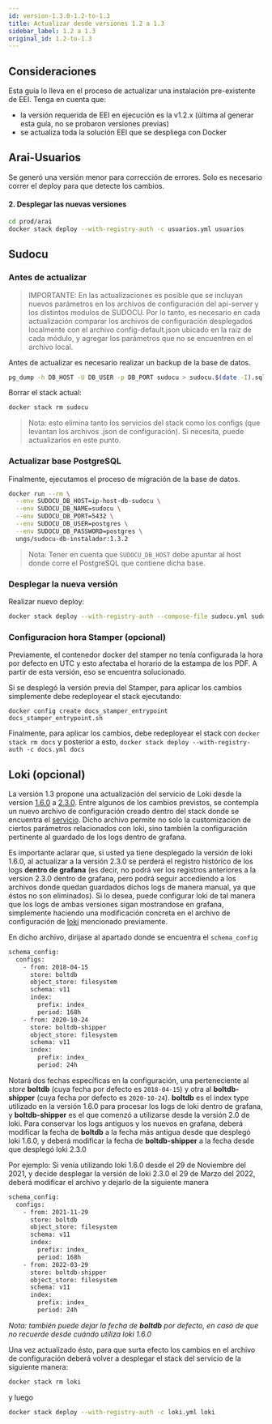 ```yaml
---
id: version-1.3.0-1.2-to-1.3
title: Actualizar desde versiones 1.2 a 1.3
sidebar_label: 1.2 a 1.3
original_id: 1.2-to-1.3
---
```


## Consideraciones

Esta guía lo lleva en el proceso de actualizar una instalación pre-existente de EEI. Tenga en cuenta que:

* la versión requerida de EEI en ejecución es la v1.2.x (última al generar esta guía, no se probaron versiones previas)
* se actualiza toda la solución EEI que se despliega con Docker


## Arai-Usuarios

Se generó una versión menor para corrección de errores. Solo es necesario correr el deploy para que detecte los cambios.

#### 2. Desplegar las nuevas versiones 

```bash
cd prod/arai
docker stack deploy --with-registry-auth -c usuarios.yml usuarios
```


## Sudocu


### Antes de actualizar

> IMPORTANTE: En las actualizaciones es posible que se incluyan nuevos parámetros en los archivos de configuración del api-server y los distintos modulos de SUDOCU. Por lo tanto, es necesario en cada actualización comparar los archivos de configuración desplegados localmente con el archivo config-default.json ubicado en la raíz de cada módulo, y agregar los parámetros que no se encuentren en el archivo local.



Antes de actualizar es necesario realizar un backup de la base de datos.

```bash
pg_dump -h DB_HOST -U DB_USER -p DB_PORT sudocu > sudocu.$(date -I).sql
```

Borrar el stack actual:

```bash
docker stack rm sudocu
```

> Nota: esto elimina tanto los servicios del stack como los configs (que levantan los archivos .json de configuración). Si necesita, puede actualizarlos en este punto.

### Actualizar base PostgreSQL

Finalmente, ejecutamos el proceso de migración de la base de datos.

```bash
docker run --rm \
  --env SUDOCU_DB_HOST=ip-host-db-sudocu \
  --env SUDOCU_DB_NAME=sudocu \
  --env SUDOCU_DB_PORT=5432 \
  --env SUDOCU_DB_USER=postgres \
  --env SUDOCU_DB_PASSWORD=postgres \
  ungs/sudocu-db-instalador:1.3.2
```

> Nota: Tener en cuenta que `SUDOCU_DB_HOST` debe apuntar al host donde corre el PostgreSQL que contiene dicha base.

### Desplegar la nueva versión

Realizar nuevo deploy:

```bash
docker stack deploy --with-registry-auth --compose-file sudocu.yml sudocu
```

### Configuracion hora Stamper (opcional)

Previamente, el contenedor docker del stamper no tenía configurada la hora por defecto en UTC y esto afectaba el horario de la estampa de los PDF. A partir de esta versión, eso se encuentra solucionado. 

Si se desplegó la versión previa del Stamper, para aplicar los cambios simplemente debe redeployear el stack ejecutando:

`docker config create docs_stamper_entrypoint docs_stamper_entrypoint.sh`

Finalmente, para aplicar los cambios, debe redeployear el stack con `docker stack rm docs` y posterior a esto, `docker stack deploy --with-registry-auth -c docs.yml docs`

## Loki (opcional)

La versión 1.3 propone una actualización del servicio de Loki desde la version [1.6.0](https://github.com/grafana/loki/blob/main/CHANGELOG.md#160-2020-08-13) a [2.3.0](https://github.com/grafana/loki/blob/main/CHANGELOG.md#230-20210806). Entre algunos de los cambios previstos, se contempla un nuevo archivo de configuración creado dentro del stack donde se encuentra el [servicio](https://hub.siu.edu.ar/siu/expedientes/-/blob/feature/develop/prod/servicios/config/loki-docker-config.yaml). Dicho archivo permite no solo la customizacion de ciertos parámetros relacionados con loki, sino también la configuración pertinente al guardado de los logs dentro de grafana.

Es importante aclarar que, si usted ya tiene desplegado la versión de loki 1.6.0, al actualizar a la versión 2.3.0 se perderá el registro histórico de los logs **dentro de grafana** (es decir, no podrá ver los registros anteriores a la version 2.3.0 dentro de grafana, pero podrá seguir accediendo a los archivos donde quedan guardados dichos logs de manera manual, ya que éstos no son eliminados). Si lo desea, puede configurar loki de tal manera que los logs de ambas versiones sigan mostrandose en grafana, simplemente haciendo una modificación concreta en el archivo de configuración de [loki](https://hub.siu.edu.ar/siu/expedientes/-/blob/feature/develop/prod/servicios/config/loki-docker-config.yaml) mencionado previamente.

En dicho archivo, dirijase al apartado donde se encuentra el `schema_config`

```bash
schema_config:
  configs:
    - from: 2018-04-15
      store: boltdb
      object_store: filesystem
      schema: v11
      index:
        prefix: index_
        period: 168h
    - from: 2020-10-24
      store: boltdb-shipper
      object_store: filesystem
      schema: v11
      index:
        prefix: index_
        period: 24h
```

Notará dos fechas específicas en la configuración, una perteneciente al _store_ **boltdb** (cuya fecha por defecto es `2018-04-15`) y otra al **boltdb-shipper** (cuya fecha por defecto es `2020-10-24`). **boltdb** es el index type utilizado en la versión 1.6.0 para procesar los logs de loki dentro de grafana, y **boltdb-shipper** es el que comenzó a utilizarse desde la versión 2.0 de loki. Para conservar los logs antiguos y los nuevos en grafana, deberá modificar la fecha de **boltdb** a la fecha más antigua desde que desplegó loki 1.6.0, y deberá modificar la fecha de **boltdb-shipper** a la fecha desde que desplegó loki 2.3.0

Por ejemplo: Si venía utilizando loki 1.6.0 desde el 29 de Noviembre del 2021, y decide desplegar la versión de loki 2.3.0 el 29 de Marzo del 2022, deberá modificar el archivo y dejarlo de la siguiente manera

```bash
schema_config:
  configs:
    - from: 2021-11-29
      store: boltdb
      object_store: filesystem
      schema: v11
      index:
        prefix: index_
        period: 168h
    - from: 2022-03-29
      store: boltdb-shipper
      object_store: filesystem
      schema: v11
      index:
        prefix: index_
        period: 24h
```

_Nota: también puede dejar la fecha de **boltdb** por defecto, en caso de que no recuerde desde cuándo utiliza loki 1.6.0_

Una vez actualizado ésto, para que surta efecto los cambios en el archivo de configuración deberá volver a desplegar el stack del servicio de la siguiente manera:

```bash
docker stack rm loki
```
y luego

```bash
docker stack deploy --with-registry-auth -c loki.yml loki
```
